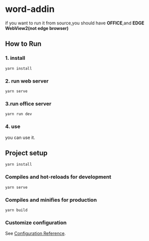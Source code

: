 # word-addin

if you want to run it from source,you should have **OFFICE**,and **EDGE WebView2(not edge browser)**

## How to Run
 
### 1. install
```yarn install```
### 2. run web server
```yarn serve```
### 3.run office server
```yarn run dev```
### 4. use
you can use it.


## Project setup
```
yarn install
```

### Compiles and hot-reloads for development
```
yarn serve
```

### Compiles and minifies for production
```
yarn build
```

### Customize configuration
See [Configuration Reference](https://cli.vuejs.org/config/).

